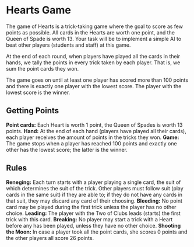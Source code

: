 # Hearts Game
The game of Hearts is a trick-taking game where the goal to score as few points as possible.  All cards in the Hearts are worth one point, and the Queen of Spade is worth 13.  Your task will be to implement a simple AI to beat other players (students and staff) at this game.

At the end of each round, when players have played all the cards in their hands, we tally the points in every trick taken by each player.  That is, we sum the point cards they won.

The game goes on until at least one player has scored more than 100 points and there is exactly one player with the lowest score.  The player with the lowest score is the winner.

## Getting Points
**Point cards:** Each Heart is worth 1 point, the Queen of Spades is worth 13 points.
**Hand:** At the end of each hand (players have played all their cards), each player receives the amount of points in the tricks they won.
**Game:** The game stops when a player has reached 100 points and exactly one other has the lowest score; the latter is the winner.

## Rules
**Reneging:** Each turn starts with a player playing a single card, the suit of which determines the suit of the trick.  Other players must follow suit (play cards in the same suit) if they are able to; if they do not have any cards in that suit, they may discard any card of their choosing.
**Bleeding:** No point card may be played during the first trick unless the player has no other choice.
**Leading:** The player with the Two of Clubs leads (starts) the first trick with this card.
**Breaking:** No player may start a trick with a Heart before any has been played, unless they have no other choice.
**Shooting the Moon:** In case a player took all the point cards, she scores 0 points and the other players all score 26 points.
